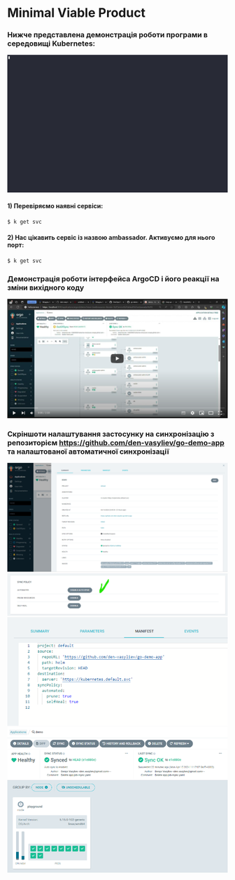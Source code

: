 # Minimal Viable Product
### Нижче представлена демонстрація роботи програми в середовищі Kubernetes:
![Image](./654184.gif)
#### 1) Перевіряємо наявні сервіси:
```bash
$ k get svc
```
#### 2) Нас цікавить сервіс із назвою ambassador. Активуємо для нього порт:
```bash
$ k get svc
```
### Демонстрація роботи інтерфейса ArgoCD і його реакції на зміни вихідного коду

[![Video](.img/MVP.PNG)](https://youtu.be/jwjv506laSo)

### Скріншоти налаштування застосунку на синхронізацію з репозиторієм https://github.com/den-vasyliev/go-demo-app та налаштованої автоматичної синхронізації
![Image2](.img/den_vas1.png)
![Image3](.img/den_vas2.png)
![Image4](.img/den_vas3.png)
![Image5](.img/den_vas4.png)
